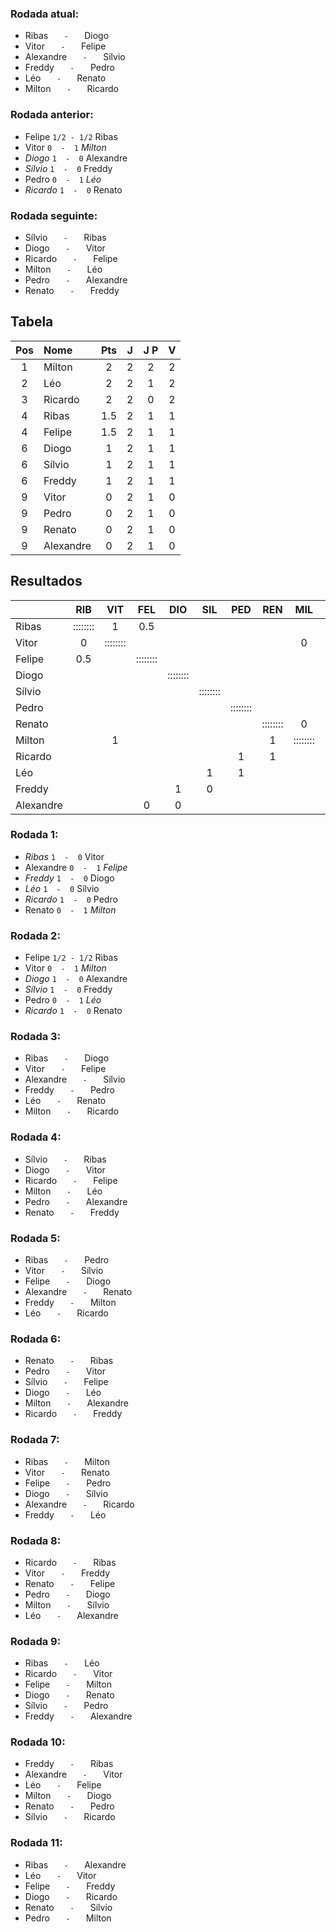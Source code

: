 ### Rodada atual:
* Ribas `    -    ` Diogo
* Vitor `    -    ` Felipe
* Alexandre `    -    ` Sílvio
* Freddy `    -    ` Pedro
* Léo `    -    ` Renato
* Milton `    -    ` Ricardo

### Rodada anterior:
* Felipe `1/2 - 1/2` Ribas
* Vitor ` 0  -  1 ` *Milton*
* *Diogo* ` 1  -  0 ` Alexandre
* *Sílvio* ` 1  -  0 ` Freddy
* Pedro ` 0  -  1 ` *Léo*
* *Ricardo* ` 1  -  0 ` Renato

### Rodada seguinte:
* Sílvio `    -    ` Ribas
* Diogo `    -    ` Vitor
* Ricardo `    -    ` Felipe
* Milton `    -    ` Léo
* Pedro `    -    ` Alexandre
* Renato `    -    ` Freddy

## Tabela

| Pos | Nome | Pts | J | J P | V |
| :---: | :--- | :---: | :---: | :---: | :---: |
| 1 | Milton | 2 | 2 | 2 | 2 |
| 2 | Léo | 2 | 2 | 1 | 2 |
| 3 | Ricardo | 2 | 2 | 0 | 2 |
| 4 | Ribas | 1.5 | 2 | 1 | 1 |
| 4 | Felipe | 1.5 | 2 | 1 | 1 |
| 6 | Diogo | 1 | 2 | 1 | 1 |
| 6 | Sílvio | 1 | 2 | 1 | 1 |
| 6 | Freddy | 1 | 2 | 1 | 1 |
| 9 | Vitor | 0 | 2 | 1 | 0 |
| 9 | Pedro | 0 | 2 | 1 | 0 |
| 9 | Renato | 0 | 2 | 1 | 0 |
| 9 | Alexandre | 0 | 2 | 1 | 0 |

## Resultados

| | RIB | VIT | FEL | DIO | SIL | PED | REN | MIL | RIC | LEO | FRE | ALE | Pts |
| :--- | :---: | :---: | :---: | :---: | :---: | :---: | :---: | :---: | :---: | :---: | :---: | :---: | :---: |
| Ribas | :::::::: | 1 | 0.5 |  |  |  |  |  |  |  |  |  | 1.5 |
| Vitor | 0 | :::::::: |  |  |  |  |  | 0 |  |  |  |  | 0 |
| Felipe | 0.5 |  | :::::::: |  |  |  |  |  |  |  |  | 1 | 1.5 |
| Diogo |  |  |  | :::::::: |  |  |  |  |  |  | 0 | 1 | 1 |
| Sílvio |  |  |  |  | :::::::: |  |  |  |  | 0 | 1 |  | 1 |
| Pedro |  |  |  |  |  | :::::::: |  |  | 0 | 0 |  |  | 0 |
| Renato |  |  |  |  |  |  | :::::::: | 0 | 0 |  |  |  | 0 |
| Milton |  | 1 |  |  |  |  | 1 | :::::::: |  |  |  |  | 2 |
| Ricardo |  |  |  |  |  | 1 | 1 |  | :::::::: |  |  |  | 2 |
| Léo |  |  |  |  | 1 | 1 |  |  |  | :::::::: |  |  | 2 |
| Freddy |  |  |  | 1 | 0 |  |  |  |  |  | :::::::: |  | 1 |
| Alexandre |  |  | 0 | 0 |  |  |  |  |  |  |  | :::::::: | 0 |

### Rodada 1:
* *Ribas* ` 1  -  0 ` Vitor
* Alexandre ` 0  -  1 ` *Felipe*
* *Freddy* ` 1  -  0 ` Diogo
* *Léo* ` 1  -  0 ` Sílvio
* *Ricardo* ` 1  -  0 ` Pedro
* Renato ` 0  -  1 ` *Milton*

### Rodada 2:
* Felipe `1/2 - 1/2` Ribas
* Vitor ` 0  -  1 ` *Milton*
* *Diogo* ` 1  -  0 ` Alexandre
* *Sílvio* ` 1  -  0 ` Freddy
* Pedro ` 0  -  1 ` *Léo*
* *Ricardo* ` 1  -  0 ` Renato

### Rodada 3:
* Ribas `    -    ` Diogo
* Vitor `    -    ` Felipe
* Alexandre `    -    ` Sílvio
* Freddy `    -    ` Pedro
* Léo `    -    ` Renato
* Milton `    -    ` Ricardo

### Rodada 4:
* Sílvio `    -    ` Ribas
* Diogo `    -    ` Vitor
* Ricardo `    -    ` Felipe
* Milton `    -    ` Léo
* Pedro `    -    ` Alexandre
* Renato `    -    ` Freddy

### Rodada 5:
* Ribas `    -    ` Pedro
* Vitor `    -    ` Sílvio
* Felipe `    -    ` Diogo
* Alexandre `    -    ` Renato
* Freddy `    -    ` Milton
* Léo `    -    ` Ricardo

### Rodada 6:
* Renato `    -    ` Ribas
* Pedro `    -    ` Vitor
* Sílvio `    -    ` Felipe
* Diogo `    -    ` Léo
* Milton `    -    ` Alexandre
* Ricardo `    -    ` Freddy

### Rodada 7:
* Ribas `    -    ` Milton
* Vitor `    -    ` Renato
* Felipe `    -    ` Pedro
* Diogo `    -    ` Sílvio
* Alexandre `    -    ` Ricardo
* Freddy `    -    ` Léo

### Rodada 8:
* Ricardo `    -    ` Ribas
* Vitor `    -    ` Freddy
* Renato `    -    ` Felipe
* Pedro `    -    ` Diogo
* Milton `    -    ` Sílvio
* Léo `    -    ` Alexandre

### Rodada 9:
* Ribas `    -    ` Léo
* Ricardo `    -    ` Vitor
* Felipe `    -    ` Milton
* Diogo `    -    ` Renato
* Sílvio `    -    ` Pedro
* Freddy `    -    ` Alexandre

### Rodada 10:
* Freddy `    -    ` Ribas
* Alexandre `    -    ` Vitor
* Léo `    -    ` Felipe
* Milton `    -    ` Diogo
* Renato `    -    ` Pedro
* Sílvio `    -    ` Ricardo

### Rodada 11:
* Ribas `    -    ` Alexandre
* Léo `    -    ` Vitor
* Felipe `    -    ` Freddy
* Diogo `    -    ` Ricardo
* Renato `    -    ` Sílvio
* Pedro `    -    ` Milton

